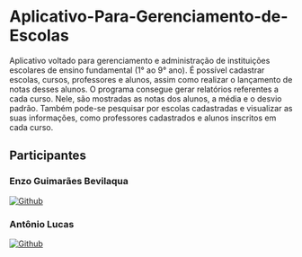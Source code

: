 # Aplicativo-Para-Gerenciamento-de-Escolas
Aplicativo voltado para gerenciamento e administração de instituições escolares de ensino fundamental (1° ao 9° ano). 
É possível cadastrar escolas, cursos, professores e alunos, assim como realizar o lançamento de notas desses alunos.
O programa consegue gerar relatórios referentes a cada curso. Nele, são mostradas as notas dos alunos, a média e o desvio padrão.
Também pode-se pesquisar por escolas cadastradas e visualizar as suas informações, como professores cadastrados e alunos inscritos em cada curso.


## Participantes

### Enzo Guimarães Bevilaqua
[![Github](https://img.shields.io/badge/GitHub-100000?style=for-the-badge&logo=github&logoColor=white)](https://github.com/EnzoGuimaraesBevilaqua) 

### Antônio Lucas
[![Github](https://img.shields.io/badge/GitHub-100000?style=for-the-badge&logo=github&logoColor=white)](https://github.com/Tony38700)

